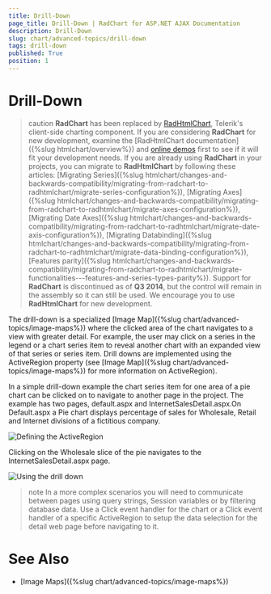 ```yaml
---
title: Drill-Down
page_title: Drill-Down | RadChart for ASP.NET AJAX Documentation
description: Drill-Down
slug: chart/advanced-topics/drill-down
tags: drill-down
published: True
position: 1
---
```


# Drill-Down

>caution  **RadChart** has been replaced by [RadHtmlChart](https://www.telerik.com/products/aspnet-ajax/html-chart.aspx), Telerik's client-side charting component. If you are considering **RadChart** for new development, examine the [RadHtmlChart documentation]({%slug htmlchart/overview%}) and [online demos](https://demos.telerik.com/aspnet-ajax/htmlchart/examples/overview/defaultcs.aspx) first to see if it will fit your development needs. If you are already using **RadChart** in your projects, you can migrate to **RadHtmlChart** by following these articles: [Migrating Series]({%slug htmlchart/changes-and-backwards-compatibility/migrating-from-radchart-to-radhtmlchart/migrate-series-configuration%}), [Migrating Axes]({%slug htmlchart/changes-and-backwards-compatibility/migrating-from-radchart-to-radhtmlchart/migrate-axes-configuration%}), [Migrating Date Axes]({%slug htmlchart/changes-and-backwards-compatibility/migrating-from-radchart-to-radhtmlchart/migrate-date-axis-configuration%}), [Migrating Databinding]({%slug htmlchart/changes-and-backwards-compatibility/migrating-from-radchart-to-radhtmlchart/migrate-data-binding-configuration%}), [Features parity]({%slug htmlchart/changes-and-backwards-compatibility/migrating-from-radchart-to-radhtmlchart/migrate-functionalities---features-and-series-types-parity%}). Support for **RadChart** is discontinued as of **Q3 2014**, but the control will remain in the assembly so it can still be used. We encourage you to use **RadHtmlChart** for new development.

The drill-down is a specialized [Image Map]({%slug chart/advanced-topics/image-maps%}) where the clicked area of the chart navigates to a view with greater detail. For example, the user may click on a series in the legend or a chart series item to reveal another chart with an expanded view of that series or series item. Drill downs are implemented using the ActiveRegion property (see [Image Map]({%slug chart/advanced-topics/image-maps%}) for more information on ActiveRegion).

In a simple drill-down example the chart series item for one area of a pie chart can be clicked on to navigate to another page in the project. The example has two pages, default.aspx and InternetSalesDetail.aspx.On Default.aspx a Pie chart displays percentage of sales for Wholesale, Retail and Internet divisions of a fictitious company.

![Defining the ActiveRegion](images/radchart-advancedimagemap002.png)

Clicking on the Wholesale slice of the pie navigates to the InternetSalesDetail.aspx page.

![Using the drill down](images/radchart-advancedimagemap003.png)

>note In a more complex scenarios you will need to communicate between pages using query strings, Session variables or by filtering database data. Use a Click event handler for the chart or a Click event handler of a specific ActiveRegion to setup the data selection for the detail web page before navigating to it.

# See Also

 * [Image Maps]({%slug chart/advanced-topics/image-maps%})
